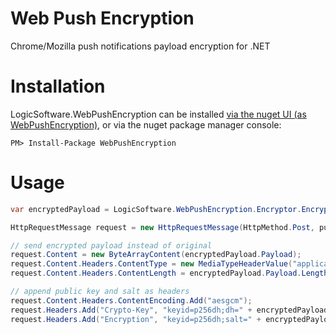 # Web Push Encryption
Chrome/Mozilla push notifications payload encryption for .NET

# Installation

LogicSoftware.WebPushEncryption can be installed [via the nuget UI (as WebPushEncryption)](https://www.nuget.org/packages/WebPushEncryption), or via the nuget package manager console:

    PM> Install-Package WebPushEncryption

# Usage 

```cs
var encryptedPayload = LogicSoftware.WebPushEncryption.Encryptor.Encrypt(p256dh, auth, payload);

HttpRequestMessage request = new HttpRequestMessage(HttpMethod.Post, pushEndpoint);

// send encrypted payload instead of original
request.Content = new ByteArrayContent(encryptedPayload.Payload);
request.Content.Headers.ContentType = new MediaTypeHeaderValue("application/octet-stream");
request.Content.Headers.ContentLength = encryptedPayload.Payload.Length;

// append public key and salt as headers
request.Content.Headers.ContentEncoding.Add("aesgcm");
request.Headers.Add("Crypto-Key", "keyid=p256dh;dh=" + encryptedPayload.Base64EncodePublicKey());
request.Headers.Add("Encryption", "keyid=p256dh;salt=" + encryptedPayload.Base64EncodeSalt());
```
